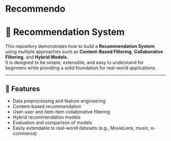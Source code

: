 # Recommendo
# 🎯 Recommendation System

This repository demonstrates how to build a **Recommendation System** using multiple approaches such as **Content-Based Filtering**, **Collaborative Filtering**, and **Hybrid Models**.  
It is designed to be simple, extensible, and easy to understand for beginners while providing a solid foundation for real-world applications.

---

## 🚀 Features
- Data preprocessing and feature engineering
- Content-based recommendation
- User-user and item-item collaborative filtering
- Hybrid recommendation models
- Evaluation and comparison of models
- Easily extendable to real-world datasets (e.g., MovieLens, music, e-commerce)

